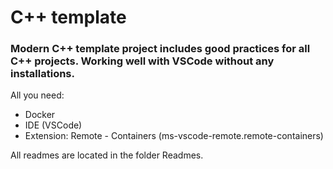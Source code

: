 # C++ template

### Modern C++ template project includes good practices for all C++ projects. Working well with VSCode without any installations.

All you need:
- Docker
- IDE (VSCode)
- Extension: Remote - Containers (ms-vscode-remote.remote-containers)

All readmes are located in the folder Readmes.
